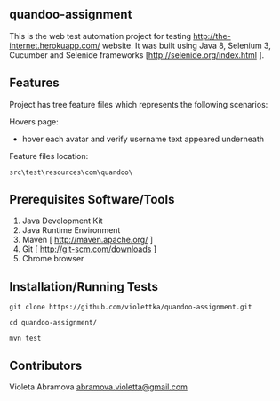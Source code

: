 ## quandoo-assignment

This is the web test automation project for testing http://the-internet.herokuapp.com/ website. It was built using Java 8, Selenium 3, Cucumber and Selenide frameworks [http://selenide.org/index.html ].

## Features

Project has tree feature files which represents the following scenarios:
  
 Hovers page:
  * hover each avatar and verify username text appeared underneath
  
Feature files location:

`src\test\resources\com\quandoo\`

## Prerequisites Software/Tools

1. Java Development Kit
2. Java Runtime Environment
3. Maven [ http://maven.apache.org/ ]
4. Git [ http://git-scm.com/downloads ]
5. Chrome browser

## Installation/Running Tests

`git clone https://github.com/violettka/quandoo-assignment.git`

`cd quandoo-assignment/`

`mvn test`

## Contributors

Violeta Abramova abramova.violetta@gmail.com